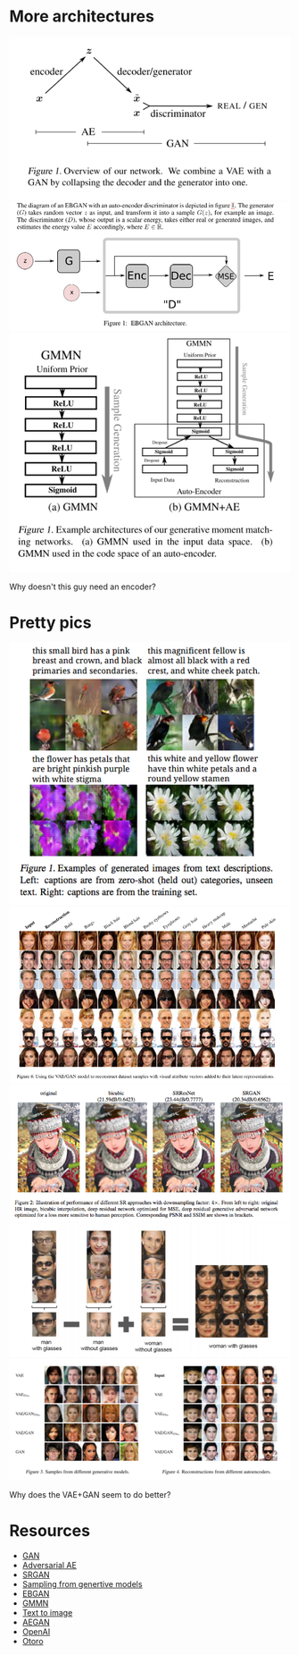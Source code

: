 # More architectures

![](AEGAN.png)
![](EBGAN.png)
![](GMMN.png)

Why doesn't this guy need an encoder?

# Pretty pics

![](Text.png)
![](Examples.png)
![](Resolution.png)
![](CodeSpace.png)
![](Sharp.png)

Why does the VAE+GAN seem to do better?


# Resources

* [GAN](https://arxiv.org/abs/1406.2661)
* [Adversarial AE](https://arxiv.org/abs/1511.05644)
* [SRGAN](https://arxiv.org/pdf/1609.04802.pdf)
* [Sampling from genertive models](https://arxiv.org/pdf/1609.04468.pdf)
* [EBGAN](https://arxiv.org/abs/1609.03126)
* [GMMN](https://arxiv.org/abs/1502.02761)
* [Text to image](https://arxiv.org/abs/1605.05396)
* [AEGAN](https://arxiv.org/abs/1512.09300)
* [OpenAI](https://openai.com/blog/generative-models/)
* [Otoro](http://blog.otoro.net/2016/04/01/generating-large-images-from-latent-vectors/)